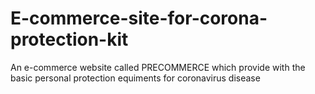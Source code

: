 # E-commerce-site-for-corona-protection-kit
An e-commerce website called PRECOMMERCE which provide with the basic personal protection  equiments for coronavirus disease
